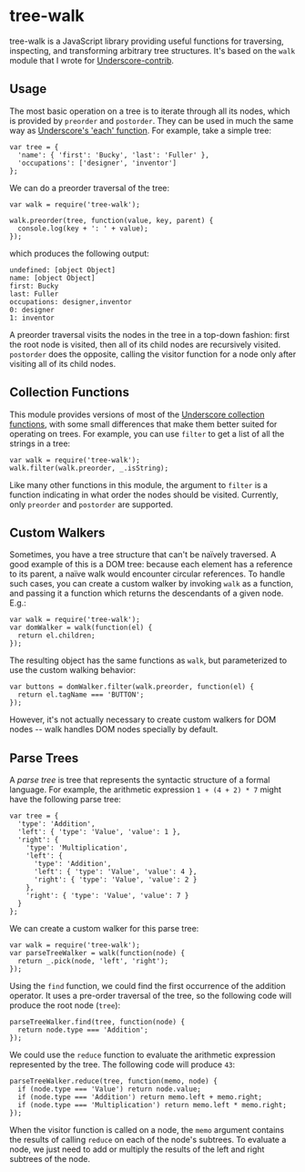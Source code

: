 tree-walk
=========

tree-walk is a JavaScript library providing useful functions for traversing,
inspecting, and transforming arbitrary tree structures. It's based on the
`walk` module that I wrote for [Underscore-contrib](http://documentcloud.github.io/underscore-contrib/).

Usage
-----

The most basic operation on a tree is to iterate through all its nodes, which
is provided by `preorder` and `postorder`. They can be used in much the same
way as [Underscore's 'each' function][each]. For example, take a simple tree:

[each]: http://underscorejs.org/#each

    var tree = {
      'name': { 'first': 'Bucky', 'last': 'Fuller' },
      'occupations': ['designer', 'inventor']
    };

We can do a preorder traversal of the tree:

    var walk = require('tree-walk');

    walk.preorder(tree, function(value, key, parent) {
      console.log(key + ': ' + value);
    });

which produces the following output:

    undefined: [object Object]
    name: [object Object]
    first: Bucky
    last: Fuller
    occupations: designer,inventor
    0: designer
    1: inventor

A preorder traversal visits the nodes in the tree in a top-down fashion: first
the root node is visited, then all of its child nodes are recursively visited.
`postorder` does the opposite, calling the visitor function for a node
only after visiting all of its child nodes.

Collection Functions
--------------------

This module provides versions of most of the
[Underscore collection functions](http://underscorejs.org/#collections), with
some small differences that make them better suited for operating on trees. For
example, you can use `filter` to get a list of all the strings in a tree:

    var walk = require('tree-walk');
    walk.filter(walk.preorder, _.isString);

Like many other functions in this module, the argument to `filter` is a function
indicating in what order the nodes should be visited. Currently, only
`preorder` and `postorder` are supported.

Custom Walkers
--------------

Sometimes, you have a tree structure that can't be naïvely traversed. A good
example of this is a DOM tree: because each element has a reference to its
parent, a naïve walk would encounter circular references. To handle such cases,
you can create a custom walker by invoking `walk` as a function, and passing
it a function which returns the descendants of a given node. E.g.:

    var walk = require('tree-walk');
    var domWalker = walk(function(el) {
      return el.children;
    });

The resulting object has the same functions as `walk`, but parameterized
to use the custom walking behavior:

    var buttons = domWalker.filter(walk.preorder, function(el) {
      return el.tagName === 'BUTTON';
    });

However, it's not actually necessary to create custom walkers for DOM nodes --
walk handles DOM nodes specially by default.

Parse Trees
-----------

A _parse tree_ is tree that represents the syntactic structure of a formal
language. For example, the arithmetic expression `1 + (4 + 2) * 7` might have the
following parse tree:

    var tree = {
      'type': 'Addition',
      'left': { 'type': 'Value', 'value': 1 },
      'right': {
        'type': 'Multiplication',
        'left': {
  	      'type': 'Addition',
  	      'left': { 'type': 'Value', 'value': 4 },
  	      'right': { 'type': 'Value', 'value': 2 }
        },
        'right': { 'type': 'Value', 'value': 7 }
      }
    };

We can create a custom walker for this parse tree:

    var walk = require('tree-walk');
    var parseTreeWalker = walk(function(node) {
      return _.pick(node, 'left', 'right');
    });

Using the `find` function, we could find the first occurrence of the addition
operator. It uses a pre-order traversal of the tree, so the following code
will produce the root node (`tree`):

    parseTreeWalker.find(tree, function(node) {
      return node.type === 'Addition';
    });

We could use the `reduce` function to evaluate the arithmetic expression
represented by the tree. The following code will produce `43`:

    parseTreeWalker.reduce(tree, function(memo, node) {
      if (node.type === 'Value') return node.value;
      if (node.type === 'Addition') return memo.left + memo.right;
      if (node.type === 'Multiplication') return memo.left * memo.right;
    });

When the visitor function is called on a node, the `memo` argument contains
the results of calling `reduce` on each of the node's subtrees. To evaluate a
node, we just need to add or multiply the results of the left and right
subtrees of the node.
